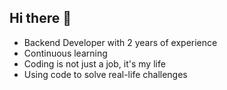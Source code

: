 ## Hi there 👋

- Backend Developer with 2 years of experience
- Continuous learning
- Coding is not just a job, it's my life
- Using code to solve real-life challenges
